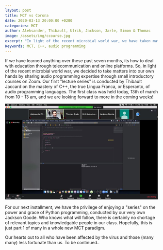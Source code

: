 ```yaml
---
layout: post
title: MCT vs Corona 
date: 2020-03-13 20:00:00 +0200
categories: MCT
author: Aleksander, Thibault, Ulrik, Jackson, Jarle, Simon & Thomas
image: /assets/img/ccourse.jpg
excerpt: "In light of the recent microbial world war, we have taken matters into our own hands by sharing audio programming expertise through small introductory courses on Zoom."
Keywords: MCT, C++, audio programming
--- 
```


If we have learned anything over these past seven months, its how to deal with education through telecommunication and online platforms. So, in light of the recent microbial world war, we decided to take matters into our own hands by sharing audio programming expertise through small introductory courses on Zoom. Our first "lecture series" is conducted by Thibault Jaccard on the mastery of C++, the true Lingua Franca, or Esperanto, of audio programming languages. The first class was held today, 13th of march from 10 - 13 am, and we are looking forward to more in the coming weeks!

![c++ course](/assets/img/ccourse.jpg) 

For our next installment, we have the privilege of enjoying a "series" on the power and grace of Python programming, conducted by our very own Jackson Goode. Who knows what will follow, there is certainly no shortage of relevant topics and knowledgable people in our class. Hopefully, this is just part 1 of many in a whole new MCT paradigm. 

Our hearts out to all who have been affected by the virus and those (many many) less fortunate than us.
To be continued..